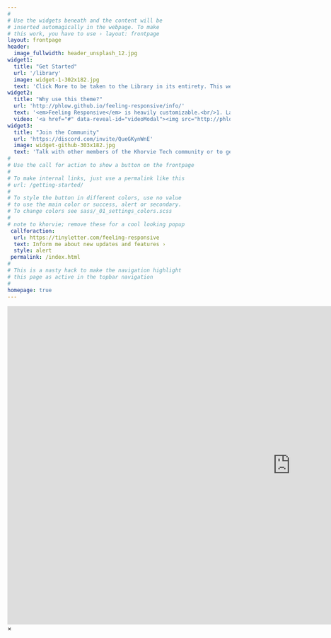 ```yaml
---
#
# Use the widgets beneath and the content will be
# inserted automagically in the webpage. To make
# this work, you have to use › layout: frontpage
layout: frontpage
header:
  image_fullwidth: header_unsplash_12.jpg
widget1:
  title: "Get Started"
  url: '/library'
  image: widget-1-302x182.jpg
  text: 'Click More to be taken to the Library in its entirety. This website was made with the intents of providing accurate and easily accessible pc optimization knowledge. '
widget2:
  title: "Why use this theme?"
  url: 'http://phlow.github.io/feeling-responsive/info/'
  text: '<em>Feeling Responsive</em> is heavily customizable.<br/>1. Language-Support :)<br/>2. Optimized for speed and it&#39;s responsive.<br/>3. Built on <a href="http://foundation.zurb.com/">Foundation Framework</a>.<br/>4. Seven different Headers.<br/>5. Customizable navigation, footer,...'
  video: '<a href="#" data-reveal-id="videoModal"><img src="http://phlow.github.io/feeling-responsive/images/start-video-feeling-responsive-302x182.jpg" width="302" height="182" alt=""/></a>'
widget3:
  title: "Join the Community"
  url: 'https://discord.com/invite/QueGKynWnE'
  image: widget-github-303x182.jpg
  text: 'Talk with other members of the Khorvie Tech community or to get in touch with me too!'
#
# Use the call for action to show a button on the frontpage
#
# To make internal links, just use a permalink like this
# url: /getting-started/
#
# To style the button in different colors, use no value
# to use the main color or success, alert or secondary.
# To change colors see sass/_01_settings_colors.scss
#
# note to khorvie; remove these for a cool looking popup
 callforaction:
  url: https://tinyletter.com/feeling-responsive
  text: Inform me about new updates and features ›
  style: alert
 permalink: /index.html
#
# This is a nasty hack to make the navigation highlight
# this page as active in the topbar navigation
#
homepage: true
---
```


<div id="videoModal" class="reveal-modal large" data-reveal="">
  <div class="flex-video widescreen vimeo" style="display: block;">
    <iframe width="1280" height="720" src="https://www.youtube.com/embed/3b5zCFSmVvU" frameborder="0" allowfullscreen></iframe>
  </div>
  <a class="close-reveal-modal">&#215;</a>
</div>
